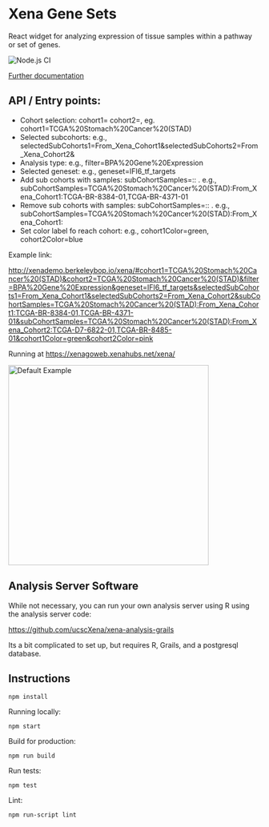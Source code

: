 # Xena Gene Sets

React widget for analyzing expression of tissue samples within a pathway or set of genes.

![Node.js CI](https://github.com/ucscXena/XenaGoWidget/workflows/Node.js%20CI/badge.svg)

[Further documentation](https://ucsc-xena.gitbook.io/project/overview-of-features/gene-sets-about)

## API / Entry points:

- Cohort selection: cohort1=<name>   cohort2=<name>, eg. cohort1=TCGA%20Stomach%20Cancer%20(STAD)
- Selected subcohorts: e.g., selectedSubCohorts1=From_Xena_Cohort1&selectedSubCohorts2=From_Xena_Cohort2&
- Analysis type: e.g., filter=BPA%20Gene%20Expression
- Selected geneset: e.g., geneset=IFI6_tf_targets
- Add sub cohorts with samples:   subCohortSamples=<cohort>:<subcohort name>:<samples>   . e.g., subCohortSamples=TCGA%20Stomach%20Cancer%20(STAD):From_Xena_Cohort1:TCGA-BR-8384-01,TCGA-BR-4371-01
- Remove sub cohorts with samples:   subCohortSamples=<cohort>:<subcohort name>:   . e.g., subCohortSamples=TCGA%20Stomach%20Cancer%20(STAD):From_Xena_Cohort1:
- Set color label fo reach cohort: e.g., cohort1Color=green, cohort2Color=blue

Example link:

http://xenademo.berkeleybop.io/xena/#cohort1=TCGA%20Stomach%20Cancer%20(STAD)&cohort2=TCGA%20Stomach%20Cancer%20(STAD)&filter=BPA%20Gene%20Expression&geneset=IFI6_tf_targets&selectedSubCohorts1=From_Xena_Cohort1&selectedSubCohorts2=From_Xena_Cohort2&subCohortSamples=TCGA%20Stomach%20Cancer%20(STAD):From_Xena_Cohort1:TCGA-BR-8384-01,TCGA-BR-4371-01&subCohortSamples=TCGA%20Stomach%20Cancer%20(STAD):From_Xena_Cohort2:TCGA-D7-6822-01,TCGA-BR-8485-01&cohort1Color=green&cohort2Color=pink

Running at https://xenagoweb.xenahubs.net/xena/

<a href="docs/images/bladder1.png">
  <img src="docs/images/screenshot1.png" alt="Default Example" height="400">
</a>

## Analysis Server Software

While not necessary, you can run your own analysis server using R using the analysis server code:

https://github.com/ucscXena/xena-analysis-grails

Its a bit complicated to set up, but requires R, Grails, and a postgresql database. 


## Instructions

    npm install

Running locally:

    npm start

Build for production:

    npm run build

Run tests:

    npm test

Lint:
  
    npm run-script lint




